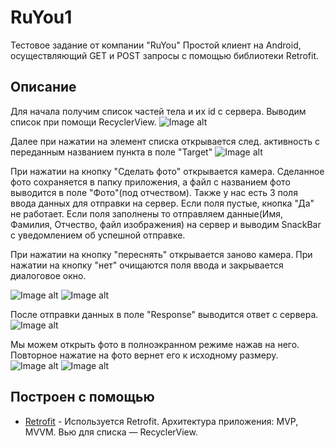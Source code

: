 # RuYou1
Тестовое задание от компании "RuYou"
Простой клиент на Android, осуществляющий GET и POST запросы с помощью библиотеки Retrofit.

## Описание
Для начала получим список частей тела и их id с сервера.
Выводим список при помощи RecyclerView.
![Image alt](https://github.com/Nikita-Freedom/RuYou1/blob/master/img_recycler.PNG)

Далее при нажатии на элемент списка открывается след. активность с переданным названием пункта в поле "Target"
![Image alt](https://github.com/Nikita-Freedom/RuYou1/blob/master/imd_descr.PNG)

При нажатии на кнопку "Сделать фото" открывается камера. Сделанное фото сохраняется в папку приложения, а файл с названием фото выводится в поле "Фото"(под отчеством). 
Также у нас есть 3 поля ввода данных для отправки на сервер. 
Если поля пустые, кнопка "Да" не работает. Если поля заполнены то отправляем данные(Имя, Фамилия, Отчество, файл изображения) на сервер и выводим SnackBar с уведомлением об успешной отправке.

При нажатии на кнопку "переснять" открывается заново камера.
При нажатии на кнопку "нет" очищаются поля ввода и закрывается диалоговое окно.

![Image alt](https://github.com/Nikita-Freedom/RuYou1/blob/master/img_dialog.PNG)
![Image alt](https://github.com/Nikita-Freedom/RuYou1/blob/master/img_dialog_server.PNG)

После отправки данных в поле "Response" выводится ответ с сервера.
![Image alt](https://github.com/Nikita-Freedom/RuYou1/blob/master/img_response.PNG)

Мы можем открыть фото в полноэкранном режиме нажав на него. Повторное нажатие на фото вернет его к исходному размеру.
![Image alt](https://github.com/Nikita-Freedom/RuYou1/blob/master/imd_descr.PNG)
![Image alt](https://github.com/Nikita-Freedom/RuYou1/blob/master/img_fullscrn.PNG)

## Построен с помощью
* [Retrofit](https://square.github.io/retrofit/) - Используется Retrofit.
	Архитектура приложения: MVP, MVVM.
  Вью для списка — RecyclerView.
